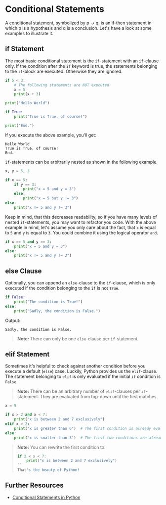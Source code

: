 # Conditional Statements

A conditional statement, symbolized by p &rarr; q, is an if-then statement in which p is a hypothesis and q is a conclusion.
Let's have a look at some examples to illustrate it.


## if Statement

The most basic conditional statement is the `if`-statement with an `if`-clause only.
If the condition after the `if` keyword is true, the statements belonging to the `if`-block are executed.
Otherwise they are ignored.

```python
if 5 < 3:
    # The following statements are NOT executed
    x = 5
    print(x + 3)

print("Hello World")

if True:
    print("True is True, of course!")

print("End.")
```

If you execute the above example, you'll get:

```shell
Hello World
True is True, of course!
End.
```

`if`-statements can be arbitrarily nested as shown in the following example.

```python
x, y = 5, 3

if x == 5:
    if y == 3:
        print("x = 5 and y = 3")
    else:
        print("x = 5 but y != 3")
else:
    print("x != 5 and y != 3")
```

Keep in mind, that this decreases readability, so if you have many levels of nested `if`-statements, you may want to refactor you code.
With the above example in mind, let's assume you only care about the fact, that `x` is equal to `5` and `y` is equal to `3`.
You could combine it using the logical operator `and`.

```python
if x == 5 and y == 3:
    print("x = 5 and y = 3")
else:
    print("x != 5 and y != 3")
```

## else Clause

Optionally, you can append an `else`-clause to the `if`-clause, which is only executed if the condition belonging to the `if` is not `True`.

```python
if False:
    print("The condition is True!")
else:
    print("Sadly, the condition is False.")
```

Output:

```shell
Sadly, the condition is False.
```

> **Note:** There can only be one `else`-clause per `if`-statement.


## elif Statement

Sometimes it's helpful to check against another condition before you execute a default (`else`) case.
Luckily, Python provides us the `elif`-clause.
The statement belonging to `elif` is only evaluated if the initial `if` condition is `False`.

> **Note:** There can be an arbitrary number of `elif`-clauses per `if`-statement.
> They are evaluated from top-down until the first matches.

```python
x = 5

if x > 2 and x < 7:
    print("x is between 2 and 7 exclusively")
elif x > 2:
    print("x is greater than 6")  # The first condition is already evaluated as False, so if x is greater than 2 it has to be greater than 6 (>= 7)
else:
    print("x is smaller than 3")  # The first two conditions are already evaluated as False, so x has to be smaller than 3 (<= 2)
```

> **Note:** You can rewrite the first condition to:
> ```python
> if 2 < x < 7:
>     print("x is between 2 and 7 exclusively")
> ``
> That's the beauty of Python!


## Further Resources

- [Conditional Statements in Python](https://realpython.com/python-conditional-statements/)
